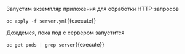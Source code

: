 Запустим экземпляр приложения для обработки HTTP-запросов

`oc apply -f server.yml`{{execute}}

Дождемся, пока под с сервером запустится

`oc get pods | grep server`{{execute}}

